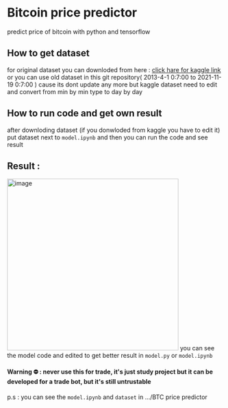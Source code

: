 # Bitcoin price predictor 
predict price of bitcoin with python and tensorflow 


## How to get dataset

for original dataset you can downloded from here :  <a href='https://www.kaggle.com/tencars/392-crypto-currency-pairs-at-minute-resolution'>click hare for kaggle link</a><br>
or you can use old dataset in this git repository( 2013-4-1 0:7:00 to 2021-11-19 0:7:00 ) cause its dont update any more but kaggle dataset need to edit and convert from min by min type to day by day



## How to run code and get own result
after downloding dataset (if you donwloded from kaggle you have to edit it) put dataset next to <code>model.ipynb</code> and then you can run the code and see result



## Result : 
<img width="400" alt="image" src="https://user-images.githubusercontent.com/98169720/150673476-6f2a9d68-983c-4c59-b497-597a8bae703a.png">
you can see the model code and edited to get better result in <code>model.py</code> or <code>model.ipynb</code>

#### Warning ⛔  : never use this for trade, it's just study project but it can be developed for a trade bot, but it's still untrustable

p.s : you can see the <code>model.ipynb</code> and <code>dataset</code> in .../BTC price predictor 
